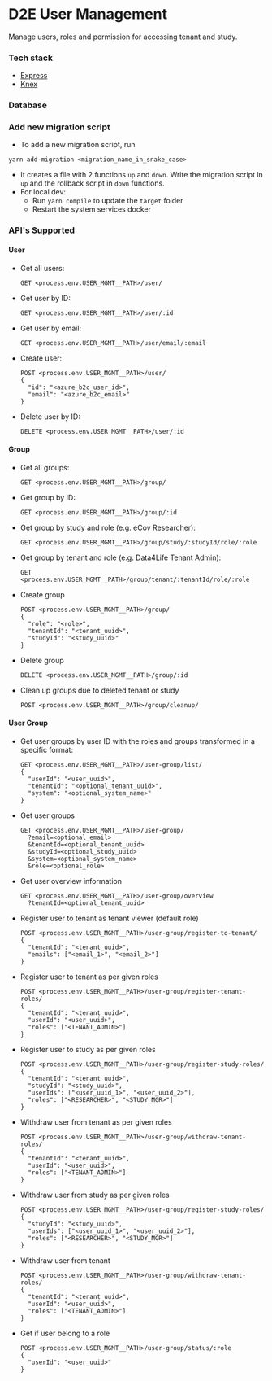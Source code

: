 # D2E User Management

Manage users, roles and permission for accessing tenant and study.

### Tech stack

- [Express](https://expressjs.com/)
- [Knex](http://knexjs.org/)

### Database

### Add new migration script
- To add a new migration script, run
```
yarn add-migration <migration_name_in_snake_case>
```
- It  creates a file with 2 functions `up` and `down`. Write the migration script in `up` and the rollback script in `down` functions.
- For local dev:
  - Run `yarn compile` to update the `target` folder
  - Restart the system services docker

### API's Supported

#### User

- Get all users:
  ```
  GET <process.env.USER_MGMT__PATH>/user/
  ```
- Get user by ID:
  ```
  GET <process.env.USER_MGMT__PATH>/user/:id
  ```
- Get user by email:
  ```
  GET <process.env.USER_MGMT__PATH>/user/email/:email
  ```
- Create user:
  ```
  POST <process.env.USER_MGMT__PATH>/user/
  {
    "id": "<azure_b2c_user_id>",
    "email": "<azure_b2c_email>"
  }
  ```
- Delete user by ID:
  ```
  DELETE <process.env.USER_MGMT__PATH>/user/:id
  ```

#### Group

- Get all groups:
  ```
  GET <process.env.USER_MGMT__PATH>/group/
  ```
- Get group by ID:
  ```
  GET <process.env.USER_MGMT__PATH>/group/:id
  ```
- Get group by study and role (e.g. eCov Researcher):
  ```
  GET <process.env.USER_MGMT__PATH>/group/study/:studyId/role/:role
  ```
- Get group by tenant and role (e.g. Data4Life Tenant Admin):
  ```
  GET  <process.env.USER_MGMT__PATH>/group/tenant/:tenantId/role/:role
  ```
- Create group
  ```
  POST <process.env.USER_MGMT__PATH>/group/
  {
    "role": "<role>",
    "tenantId": "<tenant_uuid>",
    "studyId": "<study_uuid>"
  }
  ```
- Delete group
  ```
  DELETE <process.env.USER_MGMT__PATH>/group/:id
  ```
- Clean up groups due to deleted tenant or study
  ```
  POST <process.env.USER_MGMT__PATH>/group/cleanup/
  ```

#### User Group

- Get user groups by user ID with the roles and groups transformed in a specific format:
  ```
  GET <process.env.USER_MGMT__PATH>/user-group/list/
  {
    "userId": "<user_uuid>",
    "tenantId": "<optional_tenant_uuid>",
    "system": "<optional_system_name>"
  }
  ```
- Get user groups
  ```
  GET <process.env.USER_MGMT__PATH>/user-group/
    ?email=<optional_email>
    &tenantId=<optional_tenant_uuid>
    &studyId=<optional_study_uuid>
    &system=<optional_system_name>
    &role=<optional_role>
  ```
- Get user overview information
  ```
  GET <process.env.USER_MGMT__PATH>/user-group/overview
    ?tenantId=<optional_tenant_uuid>
  ```
- Register user to tenant as tenant viewer (default role)
  ```
  POST <process.env.USER_MGMT__PATH>/user-group/register-to-tenant/
  {
    "tenantId": "<tenant_uuid>",
    "emails": ["<email_1>", "<email_2>"]
  }
  ```
- Register user to tenant as per given roles
  ```
  POST <process.env.USER_MGMT__PATH>/user-group/register-tenant-roles/
  {
    "tenantId": "<tenant_uuid>",
    "userId": "<user_uuid>",
    "roles": ["<TENANT_ADMIN>"]
  }
  ```
- Register user to study as per given roles
  ```
  POST <process.env.USER_MGMT__PATH>/user-group/register-study-roles/
  {
    "tenantId": "<tenant_uuid>",
    "studyId": "<study_uuid>",
    "userIds": ["<user_uuid_1>", "<user_uuid_2>"],
    "roles": ["<RESEARCHER>", "<STUDY_MGR>"]
  }
  ```
- Withdraw user from tenant as per given roles
  ```
  POST <process.env.USER_MGMT__PATH>/user-group/withdraw-tenant-roles/
  {
    "tenantId": "<tenant_uuid>",
    "userId": "<user_uuid>",
    "roles": ["<TENANT_ADMIN>"]
  }
  ```
- Withdraw user from study as per given roles
  ```
  POST <process.env.USER_MGMT__PATH>/user-group/register-study-roles/
  {
    "studyId": "<study_uuid>",
    "userIds": ["<user_uuid_1>", "<user_uuid_2>"],
    "roles": ["<RESEARCHER>", "<STUDY_MGR>"]
  }
  ```
- Withdraw user from tenant
  ```
  POST <process.env.USER_MGMT__PATH>/user-group/withdraw-tenant-roles/
  {
    "tenantId": "<tenant_uuid>",
    "userId": "<user_uuid>",
    "roles": ["<TENANT_ADMIN>"]
  }
  ```
- Get if user belong to a role
  ```
  POST <process.env.USER_MGMT__PATH>/user-group/status/:role
  {
    "userId": "<user_uuid>"
  }
  ```



